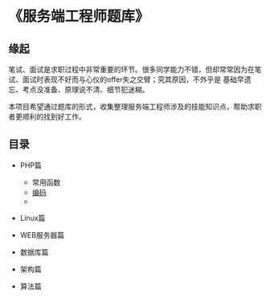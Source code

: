 
# 《服务端工程师题库》


## 缘起

笔试、面试是求职过程中非常重要的环节。很多同学能力不错，但却常常因为在笔试、面试时表现不好而与心仪的offer失之交臂；究其原因，不外乎是 基础早遗忘、考点没准备、原理说不清、细节犯迷糊。

本项目希望通过题库的形式，收集整理服务端工程师涉及的技能知识点，帮助求职者更顺利的找到好工作。


## 目录

* PHP篇

	* 常用函数
	* [编码](php/coding.md)
	* 

* Linux篇
* WEB服务器篇
* 数据库篇
* 架构篇
* 算法篇

